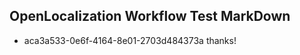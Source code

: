 ## OpenLocalization Workflow Test MarkDown

* aca3a533-0e6f-4164-8e01-2703d484373a 
thanks!



<!--HONumber=Jan16_HO4-->
